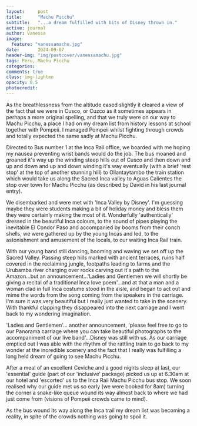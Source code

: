 ```yaml
---
layout:     post
title:      "Machu Picchu"
subtitle:   "...a dream fulfilled with bits of Disney thrown in."
active: journal
author: Vanessa
image:
  feature: "vanessamachu.jpg"
date:       2024-09-07
header-img: "img/postcover/vanessamachu.jpg"
tags: Peru, Machu Picchu
categories: 
comments: true
class: img-lighten 
opacity: 0.5
photocredit:
---
```


As the breathlessness from the altitude eased slightly it cleared a view of the fact that we were in Cusco, or Cuzco as it sometimes appears in perhaps a more original spelling, and that we truly were on our way to Machu Picchu, a place I had on my dream list from history lessons at school together with Pompeii. I managed Pompeii whilst fighting through crowds and totally expected the same sadly at Machu Picchu. 

Directed to Bus number 1 at the Inca Rail office, we boarded with me hoping my nausea preventing wrist bands would do the job. The bus moaned and groaned it's way up the winding steep hills out of Cusco and then down and up and down and up and down winding it's way eventually  (with a brief 'rest stop' at the top of another stunning hill) to Ollantaytambo the train station which would take us along the Sacred Inca valley to Aguas Calientes the stop over town for Machu Picchu (as described by David in his last journal entry). 

We disembarked and were met with 'Inca Valley by Disney'. I'm guessing maybe they were students making a bit of holiday money and bless them they were certainly making the most of it. Wonderfully 'authentically' dressed in the beautiful Inca colours, to the sound of pipes playing the inevitable El Condor Paso and accompanied by booms from their conch shells, we were gathered up by the young Incas and led, to the astonishment and amusement of the locals, to our waiting Inca Rail train.

With our young band still dancing, booming and waving we set off up the Sacred Valley. Passing steep hills marked with ancient terraces, ruins half covered in the reclaiming jungle, footpaths leading to farms and the Urubamba river charging over rocks carving out it's path to the Amazon...but an announcement...'Ladies and Gentlemen we will shortly be giving a recital of a traditional Inca love poem'...and at that a man and a woman clad in full Inca costume stood in the aisle,  and began to act out and mime the words from the song coming from the speakers in the carriage. I'm sure it was very beautiful but I really just wanted to take in the scenery. With thankful clapping they disappeared into the next carriage and I went back to my wondering imagination.

'Ladies and Gentlemen'... another announcement, 'please feel free to go to our Panorama carriage where you can take beautiful photographs to the accompaniment of our live band'...Disney was still with us. As our carriage emptied out I was able with the rhythm of the rattling train to go back to my wonder at the incredible scenery and the fact that I really was fulfilling a long held dream of going to see Machu Picchu.   

After a meal of an excellent Ceviche and a good nights sleep at last, our 'essential' guide (part of our 'inclusive' package) picked us up at 6.30am at our hotel and 'escorted' us to the Inca Rail Machu Picchu bus stop.  We soon realised why our guide met us so early (we were booked for 8am) turning the corner a snake-like queue wound its way almost back to where we had just come from (visions of Pompeii crowds came to mind).

As the bus wound its way along the Inca trail my dream list was becoming a reality, in spite of the crowds nothing was going to spoil it.









